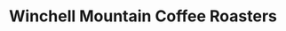 ---
title: "Winchell Mountain Coffee Roasters"
url: /pine-plains/winchell-mountain-coffee-roasters/
shop: Kaffee
---